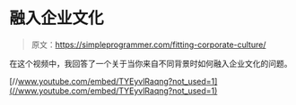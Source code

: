 # 融入企业文化

> 原文：<https://simpleprogrammer.com/fitting-corporate-culture/>

在这个视频中，我回答了一个关于当你来自不同背景时如何融入企业文化的问题。

[//www.youtube.com/embed/TYEyvlRaqng?not_used=1](//www.youtube.com/embed/TYEyvlRaqng?not_used=1)